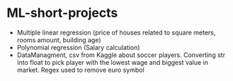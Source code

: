 # ML-short-projects
- Multiple linear regression (price of houses related to square meters, rooms amount, building age)
- Polynomial regression (Salary calculation)
- DataManagment, csv from Kaggle about soccer players. Converting str into float to pick player with the lowest wage and biggest value in market. Regex used to remove euro symbol
